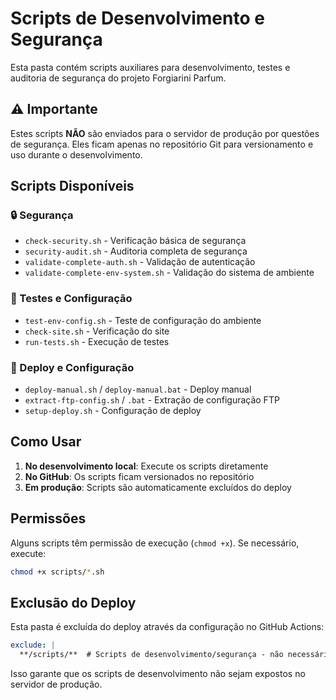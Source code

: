 # Scripts de Desenvolvimento e Segurança

Esta pasta contém scripts auxiliares para desenvolvimento, testes e auditoria de segurança do projeto Forgiarini Parfum.

## ⚠️ Importante
Estes scripts **NÃO** são enviados para o servidor de produção por questões de segurança. Eles ficam apenas no repositório Git para versionamento e uso durante o desenvolvimento.

## Scripts Disponíveis

### 🔒 Segurança
- `check-security.sh` - Verificação básica de segurança
- `security-audit.sh` - Auditoria completa de segurança
- `validate-complete-auth.sh` - Validação de autenticação
- `validate-complete-env-system.sh` - Validação do sistema de ambiente

### 🧪 Testes e Configuração
- `test-env-config.sh` - Teste de configuração do ambiente
- `check-site.sh` - Verificação do site
- `run-tests.sh` - Execução de testes

### 🚀 Deploy e Configuração
- `deploy-manual.sh` / `deploy-manual.bat` - Deploy manual
- `extract-ftp-config.sh` / `.bat` - Extração de configuração FTP
- `setup-deploy.sh` - Configuração de deploy

## Como Usar

1. **No desenvolvimento local**: Execute os scripts diretamente
2. **No GitHub**: Os scripts ficam versionados no repositório
3. **Em produção**: Scripts são automaticamente excluídos do deploy

## Permissões

Alguns scripts têm permissão de execução (`chmod +x`). Se necessário, execute:

```bash
chmod +x scripts/*.sh
```

## Exclusão do Deploy

Esta pasta é excluída do deploy através da configuração no GitHub Actions:

```yaml
exclude: |
  **/scripts/**  # Scripts de desenvolvimento/segurança - não necessários em produção
```

Isso garante que os scripts de desenvolvimento não sejam expostos no servidor de produção.
